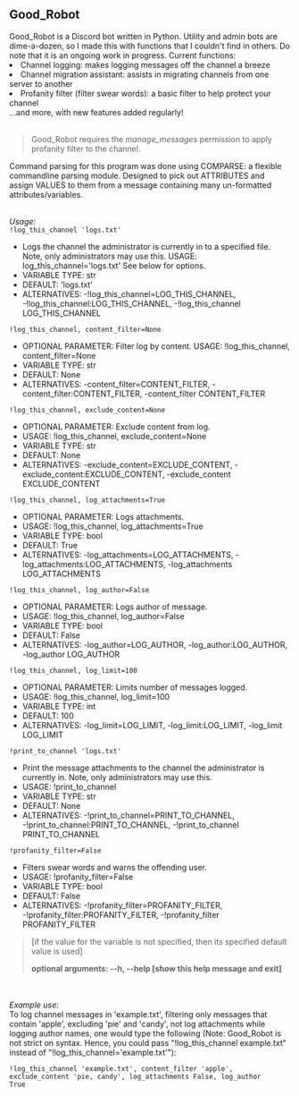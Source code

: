 <h2>Good_Robot</h2>
Good_Robot is a Discord bot written in Python. Utility and admin bots are dime-a-dozen, so I made this with functions that I couldn't find in others. Do note that it is an ongoing work in progress. Current functions:
<li>Channel logging: makes logging messages off the channel a breeze</li>
<li>Channel migration assistant: assists in migrating channels from one server to another</li>
<li>Profanity filter (filter swear words): a basic filter to help protect your channel</li>
…and more, with new features added regularly!</br></br>
<blockquote>Good_Robot requires the <em>manage_messages</em> permission to apply profanity filter to the channel.</blockquote>
Command parsing for this program was done using COMPARSE: a flexible commandline parsing module. Designed to pick out ATTRIBUTES and assign VALUES to them from a message containing many un-formatted attributes/variables.</br></br>

<em>Usage: </em></br>
<code>!log_this_channel 'logs.txt'</code>
<ul>
	<li>Logs the channel the administrator is currently in to a specified file. Note, only administrators may use this. USAGE: log_this_channel='logs.txt' See below for options.</li>
	<li>VARIABLE TYPE: str</li>
	<li>DEFAULT: 'logs.txt'</li>
	<li>ALTERNATIVES: -!log_this_channel=LOG_THIS_CHANNEL, -!log_this_channel:LOG_THIS_CHANNEL, -!log_this_channel LOG_THIS_CHANNEL</li>
</ul>
<code>!log_this_channel, content_filter=None</code>
<ul>
	<li>OPTIONAL PARAMETER: Filter log by content. USAGE: !log_this_channel, content_filter=None</li>
	<li>VARIABLE TYPE: str</li>
	<li>DEFAULT: None</li>
	<li>ALTERNATIVES: -content_filter=CONTENT_FILTER, -content_filter:CONTENT_FILTER, -content_filter CONTENT_FILTER</li>
</ul>
<code>!log_this_channel, exclude_content=None</code>
<ul>
	<li>OPTIONAL PARAMETER: Exclude content from log.</li>
	<li>USAGE: !log_this_channel, exclude_content=None</li>
	<li>VARIABLE TYPE: str</li>
	<li>DEFAULT: None</li>
	<li>ALTERNATIVES: -exclude_content=EXCLUDE_CONTENT, -exclude_content:EXCLUDE_CONTENT, -exclude_content EXCLUDE_CONTENT</li>
</ul>
<code>!log_this_channel, log_attachments=True</code>
<ul>
	<li>OPTIONAL PARAMETER: Logs attachments.</li>
	<li>USAGE: !log_this_channel, log_attachments=True</li>
	<li>VARIABLE TYPE: bool</li>
	<li>DEFAULT: True</li>
	<li>ALTERNATIVES: -log_attachments=LOG_ATTACHMENTS, -log_attachments:LOG_ATTACHMENTS, -log_attachments LOG_ATTACHMENTS</li>
</ul>
<code>!log_this_channel, log_author=False</code>
<ul>
	<li>OPTIONAL PARAMETER: Logs author of message.</li>
	<li>USAGE: !log_this_channel, log_author=False</li>
	<li>VARIABLE TYPE: bool</li>
	<li>DEFAULT: False</li>
	<li>ALTERNATIVES: -log_author=LOG_AUTHOR, -log_author:LOG_AUTHOR, -log_author LOG_AUTHOR</li>
</ul>
<code>!log_this_channel, log_limit=100</code>
<ul>
	<li>OPTIONAL PARAMETER: Limits number of messages logged.</li>
	<li>USAGE: !log_this_channel, log_limit=100</li>
	<li>VARIABLE TYPE: int</li>
	<li>DEFAULT: 100</li>
	<li>ALTERNATIVES: -log_limit=LOG_LIMIT, -log_limit:LOG_LIMIT, -log_limit LOG_LIMIT</li>
</ul>
<code>!print_to_channel 'logs.txt'</code>
<ul>
	<li>Print the message attachments to the channel the administrator is currently in. Note, only administrators may use this.</li>
	<li>USAGE: !print_to_channel</li>
	<li>VARIABLE TYPE: str</li>
	<li>DEFAULT: None</li>
	<li>ALTERNATIVES: -!print_to_channel=PRINT_TO_CHANNEL, -!print_to_channel:PRINT_TO_CHANNEL, -!print_to_channel PRINT_TO_CHANNEL</li>
</ul>
<code>!profanity_filter=False</code>
<ul>
	<li>Filters swear words and warns the offending user.</li>
	<li>USAGE: !profanity_filter=False</li>
	<li>VARIABLE TYPE: bool</li>
	<li>DEFAULT: False</li>
	<li>ALTERNATIVES: -!profanity_filter=PROFANITY_FILTER, -!profanity_filter:PROFANITY_FILTER, -!profanity_filter PROFANITY_FILTER</li>
</ul>
<blockquote>[if the value for the variable is not specified, then its specified default value is used]

<strong>optional arguments: --h, --help [show this help message and exit]</strong></blockquote></br></br>
<i>Example use:</i></br>
To log channel messages in 'example.txt', filtering only messages that contain 'apple', excluding 'pie' and 'candy', not log attachments while logging author names, one would type the following (Note: Good_Robot is not strict on syntax. Hence, you could pass "!log_this_channel example.txt" instead of "!log_this_channel='example.txt'"):

<code>!log_this_channel 'example.txt', content_filter 'apple', exclude_content 'pie, candy', log_attachments False, log_author True</code>
